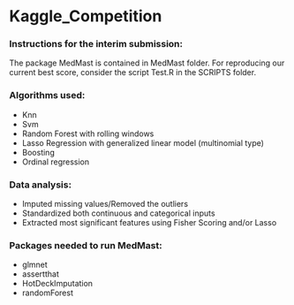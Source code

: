 # Kaggle_Competition

### Instructions for the interim submission:
The package MedMast is contained in MedMast folder.
For reproducing our current best score, consider the script Test.R in the SCRIPTS folder.

### Algorithms used:
- Knn
- Svm
- Random Forest with rolling windows
- Lasso Regression with generalized linear model (multinomial type)
- Boosting
- Ordinal regression

### Data analysis:
- Imputed missing values/Removed the outliers
- Standardized both continuous and categorical inputs
- Extracted most significant features using Fisher Scoring and/or Lasso


### Packages needed to run MedMast:
- glmnet
- assertthat
- HotDeckImputation
- randomForest

